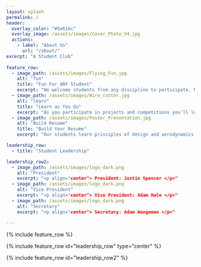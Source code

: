 ```yaml
---
layout: splash
permalink: /
header:
  overlay_color: "#5e616c"
  overlay_image: /assets/images/Cover_Photo_V4.jpg
  actions:
    - label: "About Us"
      url: "/about/"
excerpt: "A Student Club"  
  
feature_row:
  - image_path: /assets/images/Flying_Fun.jpg
    alt: "fun"
    title: "Fun For ANY Student"
    excerpt: "We welcome students from any discipline to participate. No experience is required to get started in the Aeronautics Club."
  - image_path: /assets/images/Wire_cutter.jpg
    alt: "learn"
    title: "Learn as You Go"
    excerpt: "As you participate in projects and competitions you'll learn the skills you need to design, build, and fly your own aircraft."
  - image_path: /assets/images/Poster_Presentation.jpg
    alt: "Build Resume"
    title: "Build Your Resume"
    excerpt: "Our students learn principles of design and aerodynamics to compete in the public arena and prepare to become leaders in the aersopace industry."

leadership_row:
  - title: "Student Leadership"

leadership_row2:
  - image_path: /assets/images/logo_dark.png
    alt: "President"
    excerpt: "<p align="center"> President: Justin Spencer </p>"
  - image_path: /assets/images/logo_dark.png
    alt: "Vice President"
    excerpt: "<p align="center"> Vice President: Adam Hale </p>"
  - image_path: /assets/images/logo_dark.png
    alt: "Secretary"
    excerpt: "<p align="center"> Secretary: Adam Wangeman </p>"
    
---
```


{% include feature_row %}

{% include feature_row id="leadership_row" type="center" %}

{% include feature_row id="leadership_row2" %}
